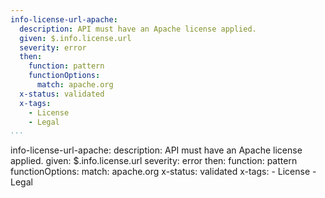 ```yaml
---
info-license-url-apache:
  description: API must have an Apache license applied.
  given: $.info.license.url
  severity: error
  then:
    function: pattern
    functionOptions:
      match: apache.org
  x-status: validated
  x-tags:
    - License
    - Legal     
...
```

info-license-url-apache:
  description: API must have an Apache license applied.
  given: $.info.license.url
  severity: error
  then:
    function: pattern
    functionOptions:
      match: apache.org
  x-status: validated
  x-tags:
    - License
    - Legal   